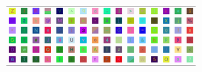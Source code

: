 <table>
<tr>
<td><img src="5A.gif"></td>
<td><img src="29.gif"></td>
<td><img src="52.gif"></td>
<td><img src="gr3.gif"></td>
<td><img src="56.gif"></td>
<td><img src="5E.gif"></td>
<td><img src="71.gif"></td>
<td><img src="64.gif"></td>
<td><img src="3B.gif"></td>
<td><img src="5D.gif"></td>
<td><img src="3E.gif"></td>
<td><img src="6D.gif"></td>
<td><img src="7B.gif"></td>
<td><img src="6B.gif"></td>
<td><img src="2B.gif"></td>
<td><img src="39.gif"></td>
</tr>
<tr>
<td><img src="2D.gif"></td>
<td><img src="32.gif"></td>
<td><img src="62.gif"></td>
<td><img src="40.gif"></td>
<td><img src="4D.gif"></td>
<td><img src="74.gif"></td>
<td><img src="63.gif"></td>
<td><img src="2A.gif"></td>
<td><img src="75.gif"></td>
<td><img src="5B.gif"></td>
<td><img src="3A.gif"></td>
<td><img src="78.gif"></td>
<td><img src="27.gif"></td>
<td><img src="58.gif"></td>
<td><img src="6A.gif"></td>
<td><img src="25.gif"></td>
</tr>
<tr>
<td><img src="22.gif"></td>
<td><img src="66.gif"></td>
<td><img src="4E.gif"></td>
<td><img src="65.gif"></td>
<td><img src="50.gif"></td>
<td><img src="31.gif"></td>
<td><img src="33.gif"></td>
<td><img src="gr2.gif"></td>
<td><img src="5F.gif"></td>
<td><img src="47.gif"></td>
<td><img src="69.gif"></td>
<td><img src="3D.gif"></td>
<td><img src="42.gif"></td>
<td><img src="30.gif"></td>
<td><img src="21.gif"></td>
<td><img src="73.gif"></td>
</tr>
<tr>
<td><img src="43.gif"></td>
<td><img src="49.gif"></td>
<td><img src="23.gif"></td>
<td><img src="4A.gif"></td>
<td><img src="67.gif"></td>
<td><img src="55.gif"></td>
<td><img src="76.gif"></td>
<td><img src="6F.gif"></td>
<td><img src="34.gif"></td>
<td><img src="24.gif"></td>
<td><img src="28.gif"></td>
<td><img src="26.gif"></td>
<td><img src="68.gif"></td>
<td><img src="70.gif"></td>
<td><img src="79.gif"></td>
<td><img src="7E.gif"></td>
</tr>
<tr>
<td><img src="44.gif"></td>
<td><img src="77.gif"></td>
<td><img src="53.gif"></td>
<td><img src="51.gif"></td>
<td><img src="72.gif"></td>
<td><img src="48.gif"></td>
<td><img src="45.gif"></td>
<td><img src="41.gif"></td>
<td><img src="7C.gif"></td>
<td><img src="7A.gif"></td>
<td><img src="60.gif"></td>
<td><img src="2E.gif"></td>
<td><img src="38.gif"></td>
<td><img src="2F.gif"></td>
<td><img src="59.gif"></td>
<td><img src="3C.gif"></td>
</tr>
<tr>
<td><img src="36.gif"></td>
<td><img src="54.gif"></td>
<td><img src="3F.gif"></td>
<td><img src="4C.gif"></td>
<td><img src="7D.gif"></td>
<td><img src="6C.gif"></td>
<td><img src="2C.gif"></td>
<td><img src="6E.gif"></td>
<td><img src="46.gif"></td>
<td><img src="4B.gif"></td>
<td><img src="gr1.gif"></td>
<td><img src="57.gif"></td>
<td><img src="35.gif"></td>
<td><img src="4F.gif"></td>
<td><img src="61.gif"></td>
<td><img src="37.gif"></td>
</tr>
</table>
